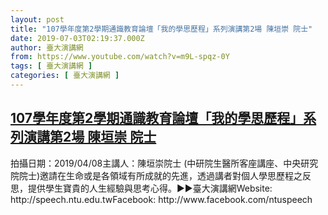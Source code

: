 ```yaml
---
layout: post
title: "107學年度第2學期通識教育論壇「我的學思歷程」系列演講第2場 陳垣崇 院士"
date: 2019-07-03T02:19:37.000Z
author: 臺大演講網
from: https://www.youtube.com/watch?v=m9L-spqz-0Y
tags: [ 臺大演講網 ]
categories: [ 臺大演講網 ]
---
```

<!--1562120377000-->
[107學年度第2學期通識教育論壇「我的學思歷程」系列演講第2場 陳垣崇 院士](https://www.youtube.com/watch?v=m9L-spqz-0Y)
------

<div>
拍攝日期：2019/04/08主講人：陳垣崇院士 (中研院生醫所客座講座、中央研究院院士)邀請在生命或是各領域有所成就的先進，透過講者對個人學思歷程之反思，提供學生寶貴的人生經驗與思考心得。►►臺大演講網Website: http://speech.ntu.edu.twFacebook: http://www.facebook.com/ntuspeech
</div>
